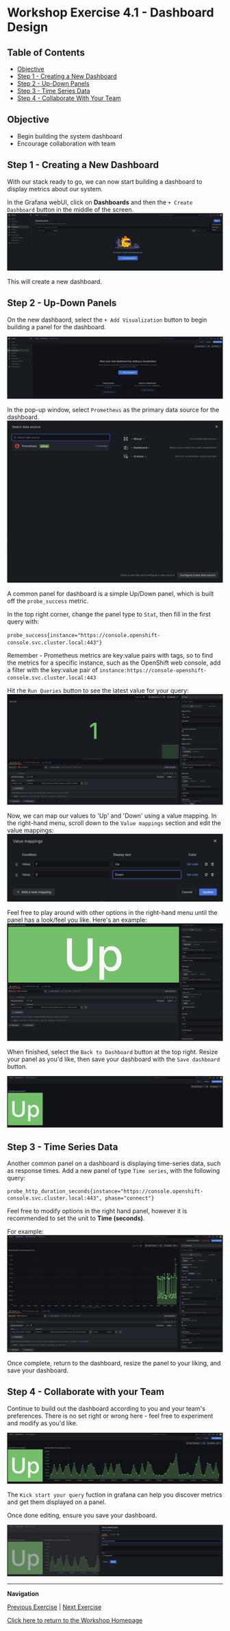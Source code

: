 # Workshop Exercise 4.1 - Dashboard Design

## Table of Contents

* [Objective](#objective)
* [Step 1 - Creating a New Dashboard](#step-1---creating-a-new-dashboard)
* [Step 2 - Up-Down Panels](#step-2---up-down-panels)
* [Step 3 - Time Series Data](#step-3---time-series-data)
* [Step 4 - Collaborate With Your Team](#step-4---collaborate-with-your-team)

## Objective

* Begin building the system dashboard
* Encourage collaboration with team

## Step 1 - Creating a New Dashboard
With our stack ready to go, we can now start building a dashboard to display metrics about our system.

In the Grafana webUI, click on **Dashboards** and then the `+ Create Dashboard` button in the middle of the screen.
![New Dashboard](../images/grafana-new-dashboard.png)

This will create a new dashboard.

## Step 2 - Up-Down Panels
On the new dashbaord, select the `+ Add Visualization` button to begin building a panel for the dashboard.

![Grafana Add Visualization](../images/grafana-add-visualization.png)

In the pop-up window, select `Prometheus` as the primary data source for the dashboard.
![Select Datasource](../images/grafana-select-datasource.png)

A common panel for dashboard is a simple Up/Down panel, which is built off the `probe_success` metric.

In the top right corner, change the panel type to `Stat`, then fill in the first query with:

`probe_success{instance="https://console.openshift-console.svc.cluster.local:443"}`

Remember - Prometheus metrics are key:value pairs with tags, so to find the metrics for a specific instance, such as the OpenShift web console, add a filter with the key:value pair of `instance:https://console-openshift-console.svc.cluster.local:443`

Hit rhe `Run Queries` button to see the latest value for your query:
![Grafana Single Stat Raw](../images/grafana-raw-single-stat.png)

Now, we can map our values to 'Up' and 'Down' using a value mapping. In the right-hand menu, scroll down to the `Value mappings` section and edit the value mappings:
![Grafana Single Stat Value Mappings](../images/grafana-single-stat-value-mapping.png)

Feel free to play around with other options in the right-hand menu until the panel has a look/feel you like. Here's an example:
![Grafana Single Stat Panel Options](../images/grafana-single-stat-panel-options.png)

When finished, select the `Back to Dashboard` button at the top right. Resize your panel as you'd like, then save your dashboard with the `Save dashboard` button.

![Grafana Single Stat Saved](../images/grafana-single-stat-saved.png)

## Step 3 - Time Series Data
Another common panel on a dashboard is displaying time-series data, such as response times. Add a new panel of type `Time series`, with the following query:
```
probe_http_duration_seconds{instance="https://console.openshift-console.svc.cluster.local:443", phase="connect"}
```

Feel free to modify options in the right hand panel, however it is recommended to set the unit to **Time (seconds)**.

For example:
![Grafana Time Series Panel](../images/grafana-time-series-panel.png)

Once complete, return to the dashboard, resize the panel to your liking, and save your dashboard.

## Step 4 - Collaborate with your Team
Continue to build out the dashboard according to you and your team's preferences. There is no set right or wrong here - feel free to experiment and modify as you'd like.

![Grafana Finished Dashboard](../images/grafana-finished-dashboard.png)

The `Kick start your query` fuction in grafana can help you discover metrics and get them displayed on a panel.

Once done editing, ensure you save your dashboard.

![Grafana Save Dashboard](../images/grafana-save-dashboard.png)

---
**Navigation**

[Previous Exercise](../3.2-investigate-resources/) | [Next Exercise](../4.2-exporting-dashboards/)

[Click here to return to the Workshop Homepage](../../README.md)
